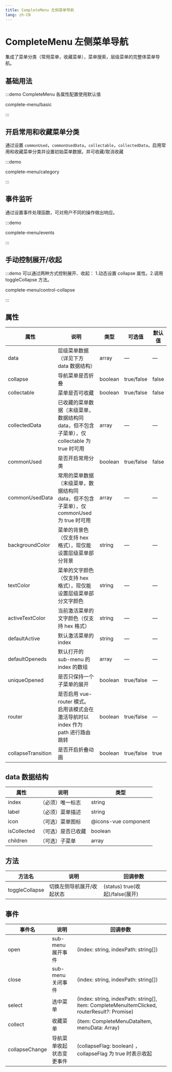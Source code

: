 ```yaml
---
title: CompleteMenu 左侧菜单导航
lang: zh-CN
---
```


# CompleteMenu 左侧菜单导航

集成了菜单分类（常用菜单，收藏菜单），菜单搜索，层级菜单的完整体菜单导航。

## 基础用法

:::demo CompleteMenu 各属性配置使用默认值

complete-menu/basic

:::

## 开启常用和收藏菜单分类

通过设置 `commonUsed`，`commonUsedData`，`collectable`，`collectedData`，启用常用和收藏菜单分类并设置初始菜单数据，并可收藏/取消收藏

:::demo

complete-menu/category

:::

## 事件监听

通过设置事件处理函数，可对用户不同的操作做出响应。

:::demo

complete-menu/events

:::

## 手动控制展开/收起

:::demo 可以通过两种方式控制展开、收起： 1.动态设置 collapse 属性。2.调用 toggleCollapse 方法。

complete-menu/control-collapse

:::

## 属性

| 属性               | 说明                                                                                         | 类型    | 可选值     | 默认值 |
| ------------------ | -------------------------------------------------------------------------------------------- | ------- | ---------- | ------ |
| data               | 层级菜单数据（详见下方 data 数据结构）                                                       | array   | —          | —      |
| collapse           | 导航菜单是否折叠                                                                             | boolean | true/false | false  |
| collectable        | 菜单是否可收藏                                                                               | boolean | true/false | false  |
| collectedData      | 已收藏的菜单数据（末级菜单，数据结构同 data，但不包含子菜单），仅 collectable 为 true 时可用 | array   | —          | —      |
| commonUsed         | 是否开启常用分类                                                                             | boolean | true/false | false  |
| commonUsedData     | 常用的菜单数据（末级菜单，数据结构同 data，但不包含子菜单），仅 commonUsed 为 true 时可用    | array   | —          | —      |
| backgroundColor    | 菜单的背景色（仅支持 hex 格式），现仅能设置层级菜单部分背景                                  | string  | —          | —      |
| textColor          | 菜单的文字颜色（仅支持 hex 格式），现仅能设置层级菜单部分文字颜色                            | string  | —          | —      |
| activeTextColor    | 当前激活菜单的文字颜色（仅支持 hex 格式）                                                    | string  | —          | —      |
| defaultActive      | 默认激活菜单的 index                                                                         | string  | —          | —      |
| defaultOpeneds     | 默认打开的 sub-menu 的 index 的数组                                                          | array   | —          | —      |
| uniqueOpened       | 是否只保持一个子菜单的展开                                                                   | boolean | true/false | —      |
| router             | 是否启用 vue-router 模式。 启用该模式会在激活导航时以 index 作为 path 进行路由跳转           | boolean | true/false | —      |
| collapseTransition | 是否开启折叠动画                                                                             | boolean | true/false | true   |

## data 数据结构

| 属性        | 说明               | 类型                 |
| ----------- | ------------------ | -------------------- |
| index       | （必须）唯一标志   | string               |
| label       | （必须）菜单描述   | string               |
| icon        | （可选）菜单图标   | @icons-vue component |
| isCollected | （可选）是否已收藏 | boolean              |
| children    | （可选）子菜单     | array                |

## 方法

| 方法名         | 说明                      | 回调参数                        |
| -------------- | ------------------------- | ------------------------------- |
| toggleCollapse | 切换左侧导航展开/收起状态 | (status) true(收起)/false(展开) |

## 事件

| 事件名         | 说明                     | 回调参数                                                                                    |
| -------------- | ------------------------ | ------------------------------------------------------------------------------------------- |
| open           | sub-menu 展开事件        | (index: string, indexPath: string[])                                                        |
| close          | sub-menu 关闭事件        | (index: string, indexPath: string[])                                                        |
| select         | 选中菜单                 | (index: string, indexPath: string[], item: CompleteMenuItemClicked, routerResult?: Promise) |
| collect        | 收藏菜单                 | (item: CompleteMenuDataItem, menuData: Array)                                               |
| collapseChange | 导航菜单收起状态变更事件 | (collapseFlag: boolean) ，collapseFlag 为 true 时表示收起                                   |

